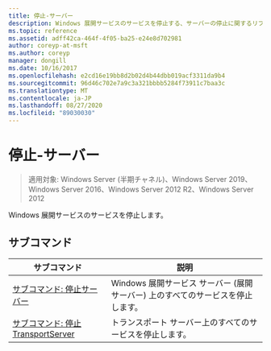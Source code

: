 ```yaml
---
title: 停止-サーバー
description: Windows 展開サービスのサービスを停止する、サーバーの停止に関するリファレンス記事です。
ms.topic: reference
ms.assetid: adff42ca-464f-4f05-ba25-e24e8d702981
author: coreyp-at-msft
ms.author: coreyp
manager: dongill
ms.date: 10/16/2017
ms.openlocfilehash: e2cd16e19bb8d2b02d4b44dbb019acf3311da9b4
ms.sourcegitcommit: 96d46c702e7a9c3a321bbbb5284f73911c7baa3c
ms.translationtype: MT
ms.contentlocale: ja-JP
ms.lasthandoff: 08/27/2020
ms.locfileid: "89030030"
---
```

# <a name="stop-server"></a>停止-サーバー
> 適用対象: Windows Server (半期チャネル)、Windows Server 2019、Windows Server 2016、Windows Server 2012 R2、Windows Server 2012

Windows 展開サービスのサービスを停止します。

## <a name="subcommands"></a>サブコマンド
|サブコマンド|説明|
|-------|--------|
|[サブコマンド: 停止サーバー](subcommand-stop-server.md)|Windows 展開サービス サーバー (展開サーバー) 上のすべてのサービスを停止します。|
|[サブコマンド: 停止 TransportServer](subcommand-stop-transportserver.md)|トランスポート サーバー上のすべてのサービスを停止します。|
